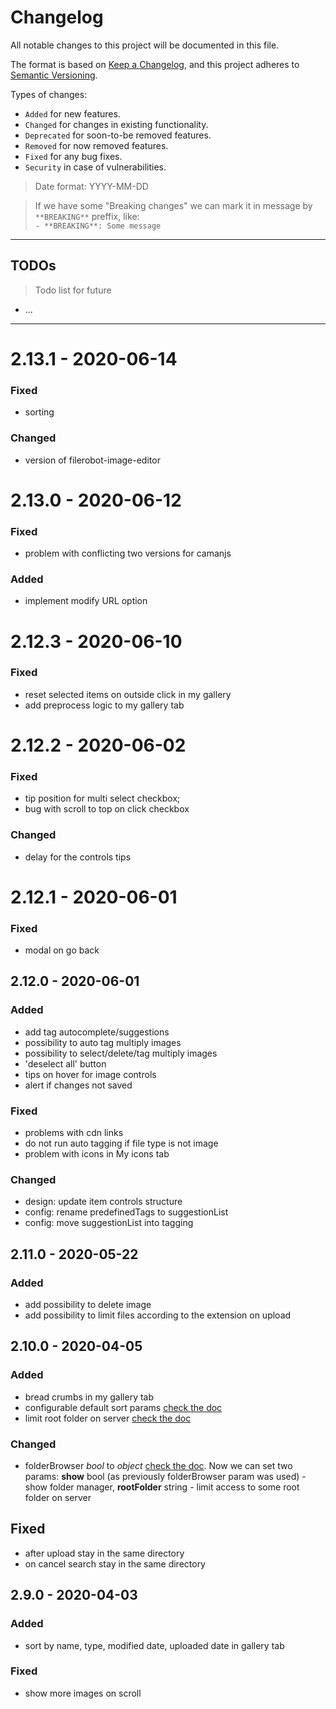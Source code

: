 # Changelog
All notable changes to this project will be documented in this file.

The format is based on [Keep a Changelog](https://keepachangelog.com/en/1.0.0/),
and this project adheres to [Semantic Versioning](https://semver.org/spec/v2.0.0.html).

Types of changes:
- `Added` for new features.
- `Changed` for changes in existing functionality.
- `Deprecated` for soon-to-be removed features.
- `Removed` for now removed features.
- `Fixed` for any bug fixes.
- `Security` in case of vulnerabilities.

> Date format: YYYY-MM-DD

> If we have some "Breaking changes" we can mark it in message by `**BREAKING**` preffix, like:  
> `- **BREAKING**: Some message`

-------------

## TODOs
> Todo list for future

- ...

-------------

# 2.13.1 - 2020-06-14

### Fixed
- sorting

### Changed
- version of filerobot-image-editor

# 2.13.0 - 2020-06-12

### Fixed
- problem with conflicting two versions for camanjs

### Added
- implement modify URL option

# 2.12.3 - 2020-06-10

### Fixed
- reset selected items on outside click in my gallery
- add preprocess logic to my gallery tab

# 2.12.2 - 2020-06-02

### Fixed
- tip position for multi select checkbox;
- bug with scroll to top on click checkbox

### Changed
- delay for the controls tips

# 2.12.1 - 2020-06-01

### Fixed
- modal on go back


## 2.12.0 - 2020-06-01

### Added
- add tag autocomplete/suggestions
- possibility to auto tag multiply images
- possibility to select/delete/tag multiply images
- 'deselect all' button
- tips on hover for image controls
- alert if changes not saved

### Fixed
- problems with cdn links
- do not run auto tagging if file type is not image
- problem with icons in My icons tab

### Changed
- design: update item controls structure
- config: rename predefinedTags to suggestionList
- config: move suggestionList into tagging


## 2.11.0 - 2020-05-22

### Added
- add possibility to delete image
- add possibility to limit files according to the extension on upload

## 2.10.0 - 2020-04-05

### Added
- bread crumbs in my gallery tab
- configurable default sort params [check the doc](https://github.com/scaleflex/filerobot-uploader#sortparams-object)
- limit root folder on server [check the doc](https://github.com/scaleflex/filerobot-uploader#folderbrowser-object)

### Changed
- folderBrowser *bool* to *object* [check the doc](https://github.com/scaleflex/filerobot-uploader#folderbrowser-object). Now we can set two params:
**show** bool (as previously folderBrowser param was used) - show folder manager,
**rootFolder** string - limit access to some root folder on server

## Fixed
- after upload stay in the same directory
- on cancel search stay in the same directory


## 2.9.0 - 2020-04-03

### Added
- sort by name, type, modified date, uploaded date in gallery tab

### Fixed
- show more images on scroll
